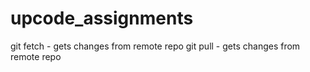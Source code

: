 # upcode_assignments
git fetch - gets changes from remote repo 
git pull - gets changes from remote repo 